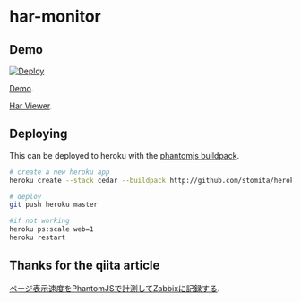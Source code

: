 har-monitor
===================
## Demo
[![Deploy](https://www.herokucdn.com/deploy/button.svg)](https://heroku.com/deploy)

[Demo](https://har-monitor.herokuapp.com/?url=http://www.rakuten.co.jp&ua=sp).

[Har Viewer](http://www.softwareishard.com/har/viewer/?inputUrl=https%3A%2F%2Fhar-monitor.herokuapp.com%2F%3Furl%3Dhttp%3A%2F%2Fwww.rakuten.co.jp%26ua%3Dsp).

## Deploying

This can be deployed to heroku with the [phantomjs buildpack](https://github.com/stomita/heroku-buildpack-phantomjs).

```bash
# create a new heroku app
heroku create --stack cedar --buildpack http://github.com/stomita/heroku-buildpack-phantomjs.git

# deploy
git push heroku master

#if not working
heroku ps:scale web=1
heroku restart
```

## Thanks for the qiita article
[ページ表示速度をPhantomJSで計測してZabbixに記録する](http://qiita.com/zaru/items/d6c6be01f7153f2bf9c1).
